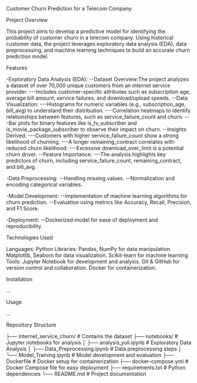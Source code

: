 Customer Churn Prediction for a Telecom Company



Project Overview

This project aims to develop a predictive model for identifying the probability of customer churn in a telecom company. Using historical customer data, the project leverages exploratory data analysis (EDA), data preprocessing, and machine learning techniques to build an accurate churn prediction model.

Features

-Exploratory Data Analysis (EDA):
--Dataset Overview:The project analyzes a dataset of over 70,000 unique customers from an internet service provider.
---Includes customer-specific attributes such as subscription age, average bill amount, service failures, and download/upload speeds.
--Data Visualization:
---Histograms for numeric variables (e.g., subscription_age, bill_avg) to understand their distribution.
---Correlation heatmaps to identify relationships between features, such as service_failure_count and churn.
---Bar plots for binary features like is_tv_subscriber and is_movie_package_subscriber to observe their impact on churn.
--Insights Derived:
---Customers with higher service_failure_count show a strong likelihood of churning.
---A longer remaining_contract correlates with reduced churn likelihood.
---Excessive download_over_limit is a potential churn driver.
--Feature Importance:
---The analysis highlights key predictors of churn, including service_failure_count, remaining_contract, and bill_avg.

-Data Preprocessing:
--Handling missing values.
--Normalization and encoding categorical variables.

-Model Development:
--Implementation of machine learning algorithms for churn prediction.
--Evaluation using metrics like Accuracy, Recall, Precision, and F1 Score.

-Deployment:
--Dockerized model for ease of deployment and reproducibility.


Technologies Used

Languages: Python
Libraries:
Pandas, NumPy for data manipulation.
Matplotlib, Seaborn for data visualization.
Scikit-learn for machine learning.
Tools:
Jupyter Notebook for development and analysis.
Git & GitHub for version control and collaboration.
Docker for containerization.

Installation

...

Usage

...

Repository Structure

├── internet_service_churn/       # Contains the dataset
├── notebooks/                    # Jupyter notebooks for analysis
│   ├── analysis_yuli.ipynb       # Exploratory Data Analysis
│   ├── Data_Preprocessing.ipynb  # Data preprocessing steps
│   └── Model_Training.ipynb      # Model development and evaluation
├── Dockerfile                    # Docker setup for containerization
├── docker-compose.yml            # Docker Compose file for easy deployment
├── requirements.txt              # Python dependencies
└── README.md                     # Project documentation